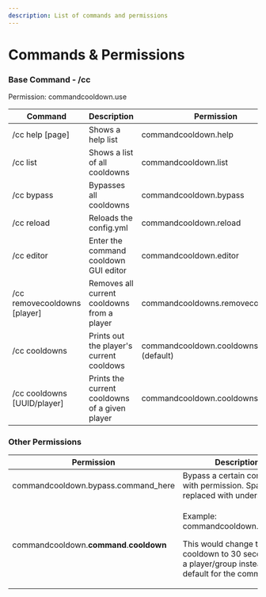 ```yaml
---
description: List of commands and permissions
---
```


# Commands & Permissions

### Base Command - /cc

Permission: commandcooldown.use

| **Command**                   | **Description**                                | Permission                          |
| ----------------------------- | ---------------------------------------------- | ----------------------------------- |
| /cc help \[page]              | Shows a help list                              | commandcooldown.help                |
| /cc list                      | Shows a list of all cooldowns                  | commandcooldown.list                |
| /cc bypass                    | Bypasses all cooldowns                         | commandcooldown.bypass              |
| /cc reload                    | Reloads the config.yml                         | commandcooldown.reload              |
| /cc editor                    | Enter the command cooldown GUI editor          | commandcooldown.editor              |
| /cc removecooldowns \[player] | Removes all current cooldowns from a player    | commandcooldowns.removecooldowns    |
| /cc cooldowns                 | Prints out the player's current  cooldows      | commandcooldown.cooldowns (default) |
| /cc cooldowns \[UUID/player]  | Prints the current cooldowns of a given player | commandcooldown.cooldowns.others    |



### Other Permissions

| Permission                               | Description                                                                                                                                          |
| ---------------------------------------- | ---------------------------------------------------------------------------------------------------------------------------------------------------- |
| commandcooldown.bypass.command\_here     | Bypass a certain command with permission. Spaces are replaced with underscores                                                                       |
| commandcooldown.**command**.**cooldown** | <p>Example: commandcooldown.home.30</p><p>This would change the cooldown to 30 seconds for a player/group instead of the default for the command</p> |
